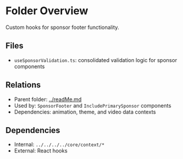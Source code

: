 # Folder Overview

Custom hooks for sponsor footer functionality.

## Files

- `useSponsorValidation.ts`: consolidated validation logic for sponsor components

## Relations

- Parent folder: [../readMe.md](../readMe.md)
- Used by: `SponsorFooter` and `IncludePrimarySponsor` components
- Dependencies: animation, theme, and video data contexts

## Dependencies

- Internal: `../../../../core/context/*`
- External: React hooks
